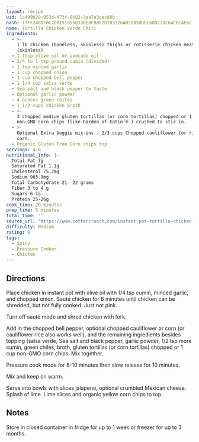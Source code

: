```yaml
---
layout: recipe
uid: 1c499b28-953d-473f-8682-3aa7e3cecd8b
hash: 17FF248DF0C7DB151655033BEBFB0F2D783326AB5D85DDDC68D23DC64CECAE6C
name: Tortilla Chicken Verde Chili
ingredients:
  - >-
    1 lb chicken (boneless, skinless) thighs or rotisserie chicken meat
    (skinless)
  - 1 tbsp olive oil or avocado oil
  - 3/4 to 1 tsp ground cumin (divided)
  - 1 tsp minced garlic
  - 1 cup chopped onion
  - 1 cup chopped bell pepper
  - 1 1/4 cup salsa verde
  - Sea salt and black pepper to taste
  - Optional garlic powder
  - 4 ounces green chiles
  - 1 1/2 cups chicken broth
  - >-
    3 chopped medium gluten tortillas (or corn tortillas) chopped or 1 cup
    non-GMO corn chips (like Garden of Eatin’® ) crushed to stir in.
  - >-
    Optional Extra Veggie mix-ins - 2/3 cups Chopped cauliflower (or riced) or
    corn.
  - Organic Gluten Free Corn chips top
servings: 4-6
nutritional_info: |-
  Total Fat 7g
  Saturated Fat 1.1g
  Cholesterol 75.2mg
  Sodium 965.9mg
  Total Carbohydrate 21- 22 grams
  Fiber 3 to 4 g
  Sugars 6.1g
  Protein 25-26g
cook_time: 20 minutes
prep_time: 5 minutes
total_time: ''
source_url: 'https://www.cottercrunch.com/instant-pot-tortilla-chicken-verde-chili/'
difficulty: Medium
rating: 0
tags:
  - Spicy
  - Pressure Cooker
  - Chicken
---
```


## Directions

Place chicken in instant pot with olive oil with 1/4 tsp cumin, minced garlic, and chopped onion. Sauté chicken for 6 minutes until chicken can be shredded, but not fully cooked. Just not pink.

Turn off sauté mode and shred chicken with fork.

Add in the chopped bell pepper, optional chopped cauliflower or corn (or cauliflower rice also works well), and the remaining ingredients besides topping (salsa verde, Sea salt and black pepper, garlic powder, 1/2 tsp more cumin, green chiles, broth, gluten tortillas (or corn tortillas) chopped or 1 cup non-GMO corn chips. Mix together.

Pressure cook mode for 8-10 minutes then slow release for 10 minutes.

Mix and keep on warm.

Serve into bowls with slices jalapeno, optional crumbled Mexican cheese. Splash of lime. Lime slices and organic yellow corn chips to top.
## Notes

Store in closed container in fridge for up to 1 week or freezer for up to 3 months.
